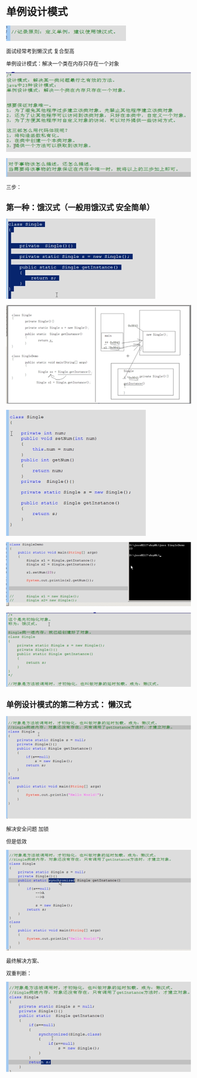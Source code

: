 # 单例设计模式



![img](image-201709061513/clip_image0012541d29d-0095-4f9f-90b4-f0654d1b1a00.png)

面试经常考到懒汉式  复合型高

单例设计模式：解决一个类在内存只存在一个对象

![img](image-201709061513/clip_image002b3337d3f-fee7-479d-b485-90108bdd272f.png)

![img](image-201709061513/clip_image00379392c98-124b-4563-a4b4-6a3017fb1345.png)

三步：

## **第一种：饿汉式（一般用饿汉式 安全简单）**

![img](image-201709061513/clip_image00466d831d4-7dda-44d6-877f-30907f394f46.png)

![img](image-201709061513/clip_image0064e95355c-b7de-4c09-8065-47b1846ad478.png)

 

 

![img](image-201709061513/clip_image00703afc816-da55-4125-b2fd-992bdd59c694.png)

![img](image-201709061513/clip_image00926963e4c-7f1a-49d6-98b2-65157f0ceb38.png)

![img](image-201709061513/clip_image011ea3376fd-3e73-4187-b958-57b1f4c18ec3.png)

  

## **单例设计模式的第二种方式： 懒汉式**

![img](image-201709061513/clip_image0130f083d2b-1fa4-4b3b-94d8-e0e56b937b7e.png)

解决安全问题  加锁

但是低效

![img](image-201709061513/clip_image0153f55a66a-d458-4000-b18e-7fb01db786d8.png)

最终解决方案、

双重判断：

![img](image-201709061513/clip_image017c075d3b0-9d41-433b-bf71-3c53208e4aee.png)

 

 

 

 